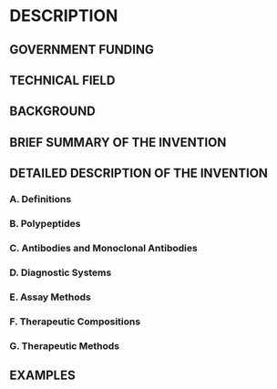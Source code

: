 # DESCRIPTION

## GOVERNMENT FUNDING

## TECHNICAL FIELD

## BACKGROUND

## BRIEF SUMMARY OF THE INVENTION

## DETAILED DESCRIPTION OF THE INVENTION

### A. Definitions

### B. Polypeptides

### C. Antibodies and Monoclonal Antibodies

### D. Diagnostic Systems

### E. Assay Methods

### F. Therapeutic Compositions

### G. Therapeutic Methods

## EXAMPLES

